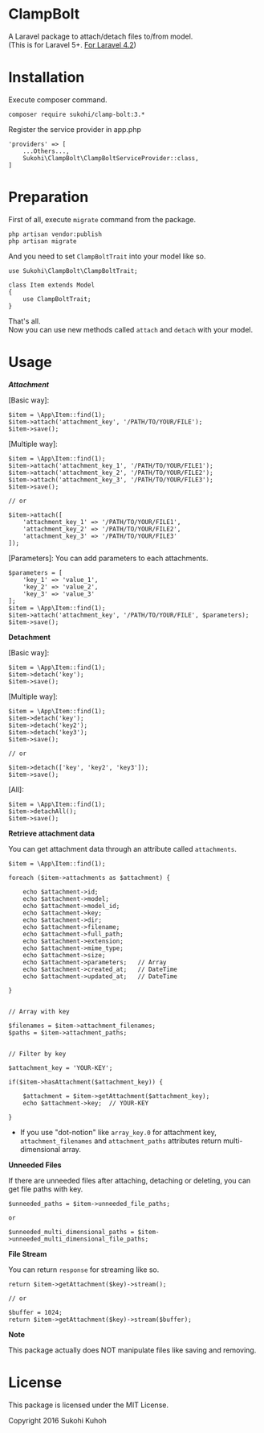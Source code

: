 # ClampBolt
A Laravel package to attach/detach files to/from model.  
(This is for Laravel 5+. [For Laravel 4.2](https://github.com/SUKOHI/ClampBolt/tree/1.0))

# Installation

Execute composer command.

    composer require sukohi/clamp-bolt:3.*

Register the service provider in app.php

    'providers' => [
        ...Others...,  
        Sukohi\ClampBolt\ClampBoltServiceProvider::class,
    ]

# Preparation

First of all, execute `migrate` command from the package.

    php artisan vendor:publish
    php artisan migrate

And you need to set `ClampBoltTrait` into your model like so.

    use Sukohi\ClampBolt\ClampBoltTrait;
    
    class Item extends Model
    {
        use ClampBoltTrait;
    }
    
That's all.  
Now you can use new methods called `attach` and `detach` with your model.

# Usage

***Attachment***
    
[Basic way]:  
    
    $item = \App\Item::find(1);
    $item->attach('attachment_key', '/PATH/TO/YOUR/FILE');
    $item->save();

[Multiple way]:  

    $item = \App\Item::find(1);
    $item->attach('attachment_key_1', '/PATH/TO/YOUR/FILE1');
    $item->attach('attachment_key_2', '/PATH/TO/YOUR/FILE2');
    $item->attach('attachment_key_3', '/PATH/TO/YOUR/FILE3');
    $item->save();
    
    // or
    
    $item->attach([
        'attachment_key_1' => '/PATH/TO/YOUR/FILE1',
        'attachment_key_2' => '/PATH/TO/YOUR/FILE2',
        'attachment_key_3' => '/PATH/TO/YOUR/FILE3'
    ]);

[Parameters]: You can add parameters to each attachments.
    
    $parameters = [
        'key_1' => 'value_1', 
        'key_2' => 'value_2', 
        'key_3' => 'value_3'
    ];
    $item = \App\Item::find(1);
    $item->attach('attachment_key', '/PATH/TO/YOUR/FILE', $parameters);
    $item->save();

**Detachment**  

[Basic way]:  

    $item = \App\Item::find(1);
    $item->detach('key');
    $item->save();

[Multiple way]:  

    $item = \App\Item::find(1);
    $item->detach('key');
    $item->detach('key2');
    $item->detach('key3');
    $item->save();
    
    // or
    
    $item->detach(['key', 'key2', 'key3']);
    $item->save();
    
[All]:

    $item = \App\Item::find(1);
    $item->detachAll();
    $item->save();

**Retrieve attachment data** 

You can get attachment data through an attribute called `attachments`.

    $item = \App\Item::find(1);
    
    foreach ($item->attachments as $attachment) {
    
        echo $attachment->id;
        echo $attachment->model;
        echo $attachment->model_id;
        echo $attachment->key;
        echo $attachment->dir;
        echo $attachment->filename;
        echo $attachment->full_path;
        echo $attachment->extension;
        echo $attachment->mime_type;
        echo $attachment->size;
        echo $attachment->parameters;   // Array
        echo $attachment->created_at;   // DateTime
        echo $attachment->updated_at;   // DateTime
    
    }


    // Array with key

    $filenames = $item->attachment_filenames;
    $paths = $item->attachment_paths;
    
    
    // Filter by key
    
    $attachment_key = 'YOUR-KEY';
    
    if($item->hasAttachment($attachment_key)) {

        $attachment = $item->getAttachment($attachment_key);
        echo $attachment->key;  // YOUR-KEY

    }

* If you use "dot-notion" like `array_key.0` for attachment key, `attachment_filenames` and `attachment_paths` attributes return multi-dimensional array.

**Unneeded Files**

If there are unneeded files after attaching, detaching or deleting, you can get file paths with key.

    $unneeded_paths = $item->unneeded_file_paths;
    
    or 
    
    $unneeded_multi_dimensional_paths = $item->unneeded_multi_dimensional_file_paths;

**File Stream**

You can return `response` for streaming like so.

    return $item->getAttachment($key)->stream();  

    // or
    
    $buffer = 1024;
    return $item->getAttachment($key)->stream($buffer);  

**Note**

This package actually does NOT manipulate files like saving and removing. 

# License

This package is licensed under the MIT License.

Copyright 2016 Sukohi Kuhoh